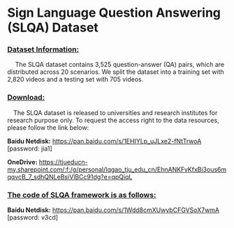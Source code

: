 # Sign Language Question Answering (SLQA) Dataset

### <u>Dataset Information:</u>


&emsp; The SLQA dataset contains 3,525 question-answer (QA) pairs, which are distributed across 20 scenarios. We split the dataset into a training set with 2,820 videos and a
testing set with 705 videos.



### <u>Download:</u>
&emsp;The SLQA dataset is released to universities and research institutes for research purpose only. To request the access right to the data resources, please follow the link below:

**Baidu Netdisk:** https://pan.baidu.com/s/1EHIYLp_uJLxe2-fNtTrwoA [password: jia1]

**OneDrive:** https://tjueducn-my.sharepoint.com/:f:/g/personal/lqgao_tju_edu_cn/EhnANKFvKfxBi3ous6mqqvcB_7_sdhQNLeBsiVlBCc91dg?e=qpQiqL


### <u>The code of SLQA framework is as follows:</u>

**Baidu Netdisk:** https://pan.baidu.com/s/1Wdd8cmXUwybCFGVSoX7wmA [password: v3cd]


